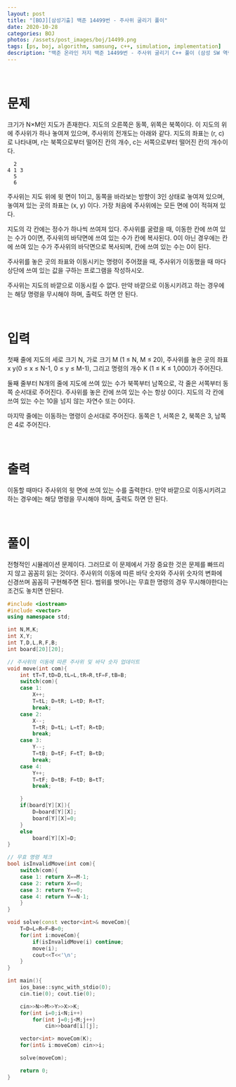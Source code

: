 ```yaml
---
layout: post
title: "[BOJ][삼성기출] 백준 14499번 - 주사위 굴리기 풀이"
date: 2020-10-28
categories: BOJ
photos: /assets/post_images/boj/14499.png
tags: [ps, boj, algorithm, samsung, c++, simulation, implementation]
description: "백준 온라인 저지 백준 14499번 - 주사위 굴리기 C++ 풀이 (삼성 SW 역량테스트 기출)"
---
```


<br>

# 문제

크기가 N×M인 지도가 존재한다. 지도의 오른쪽은 동쪽, 위쪽은 북쪽이다. 이 지도의 위에 주사위가 하나 놓여져 있으며, 주사위의 전개도는 아래와 같다. 지도의 좌표는 (r, c)로 나타내며, r는 북쪽으로부터 떨어진 칸의 개수, c는 서쪽으로부터 떨어진 칸의 개수이다.

```
  2
4 1 3
  5
  6
```

주사위는 지도 위에 윗 면이 1이고, 동쪽을 바라보는 방향이 3인 상태로 놓여져 있으며, 놓여져 있는 곳의 좌표는 (x, y) 이다. 가장 처음에 주사위에는 모든 면에 0이 적혀져 있다.

지도의 각 칸에는 정수가 하나씩 쓰여져 있다. 주사위를 굴렸을 때, 이동한 칸에 쓰여 있는 수가 0이면, 주사위의 바닥면에 쓰여 있는 수가 칸에 복사된다. 0이 아닌 경우에는 칸에 쓰여 있는 수가 주사위의 바닥면으로 복사되며, 칸에 쓰여 있는 수는 0이 된다.

주사위를 놓은 곳의 좌표와 이동시키는 명령이 주어졌을 때, 주사위가 이동했을 때 마다 상단에 쓰여 있는 값을 구하는 프로그램을 작성하시오.

주사위는 지도의 바깥으로 이동시킬 수 없다. 만약 바깥으로 이동시키려고 하는 경우에는 해당 명령을 무시해야 하며, 출력도 하면 안 된다.

<br>

# 입력

첫째 줄에 지도의 세로 크기 N, 가로 크기 M (1 ≤ N, M ≤ 20), 주사위를 놓은 곳의 좌표 x y(0 ≤ x ≤ N-1, 0 ≤ y ≤ M-1), 그리고 명령의 개수 K (1 ≤ K ≤ 1,000)가 주어진다.

둘째 줄부터 N개의 줄에 지도에 쓰여 있는 수가 북쪽부터 남쪽으로, 각 줄은 서쪽부터 동쪽 순서대로 주어진다. 주사위를 놓은 칸에 쓰여 있는 수는 항상 0이다. 지도의 각 칸에 쓰여 있는 수는 10을 넘지 않는 자연수 또는 0이다.

마지막 줄에는 이동하는 명령이 순서대로 주어진다. 동쪽은 1, 서쪽은 2, 북쪽은 3, 남쪽은 4로 주어진다.

<br>

# 출력

이동할 때마다 주사위의 윗 면에 쓰여 있는 수를 출력한다. 만약 바깥으로 이동시키려고 하는 경우에는 해당 명령을 무시해야 하며, 출력도 하면 안 된다.

<br>

# 풀이

전형적인 시뮬레이션 문제이다. 그러므로 이 문제에서 가장 중요한 것은 문제를 빠뜨리지 않고 꼼꼼히 읽는 것이다. 주사위의 이동에 따른 바닥 숫자와 주사위 숫자의 변화에 신경쓰며 꼼꼼히 구현해주면 된다. 범위를 벗어나는 무효한 명령의 경우 무시해야한다는 조건도 놓치면 안된다.

```c++
#include <iostream>
#include <vector>
using namespace std;

int N,M,K;
int X,Y;
int T,D,L,R,F,B;
int board[20][20];

// 주사위의 이동에 따른 주사위 및 바닥 숫자 업데이트
void move(int com){
    int tT=T,tD=D,tL=L,tR=R,tF=F,tB=B;
    switch(com){
    case 1:
        X++;
        T=tL; D=tR; L=tD; R=tT;
        break;
    case 2:
        X--;
        T=tR; D=tL; L=tT; R=tD;
        break;
    case 3:
        Y--;
        T=tB; D=tF; F=tT; B=tD;
        break;
    case 4:
        Y++;
        T=tF; D=tB; F=tD; B=tT;
        break;

    }
    if(board[Y][X]){
        D=board[Y][X];
        board[Y][X]=0;
    }
    else
        board[Y][X]=D;
}

// 무효 명령 체크
bool isInvalidMove(int com){
    switch(com){
    case 1: return X==M-1;
    case 2: return X==0;
    case 3: return Y==0;
    case 4: return Y==N-1;
    }
}

void solve(const vector<int>& moveCom){
    T=D=L=R=F=B=0;
    for(int i:moveCom){
        if(isInvalidMove(i) continue;
        move(i);
        cout<<T<<'\n';
    }
}

int main(){
    ios_base::sync_with_stdio(0);
    cin.tie(0); cout.tie(0);

    cin>>N>>M>>Y>>X>>K;
    for(int i=0;i<N;i++)
        for(int j=0;j<M;j++)
            cin>>board[i][j];

    vector<int> moveCom(K);
    for(int& i:moveCom) cin>>i;

    solve(moveCom);

    return 0;
}
```
